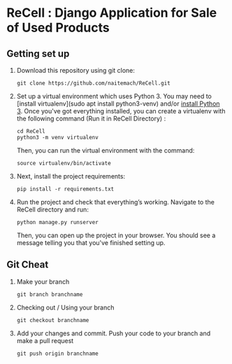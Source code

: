 # ReCell : Django Application for Sale of Used Products

## Getting set up

1. Download this repository using git clone:

    ```
    git clone https://github.com/naitemach/ReCell.git
    ```

2. Set up a virtual environment which uses Python 3.  You may need to
[install virtualenv](sudo apt install python3-venv) and/or
[install Python 3](https://www.python.org/downloads/release/python-364/).
Once you've got everything installed, you can create a virtualenv with the
following command (Run it in ReCell Directory) :

    ```
    cd ReCell
    python3 -m venv virtualenv
    ```

   Then, you can run the virtual environment with the command:

    ```
    source virtualenv/bin/activate
    ```

3. Next, install the project requirements:

    ```
    pip install -r requirements.txt
    ```

4. Run the project and check that everything’s working.  Navigate to the
ReCell directory and run:

    ```
    python manage.py runserver
    ```

   Then, you can open up the project in your browser.  You should see a message
   telling you that you've finished setting up.
   
## Git Cheat 
1. Make your branch
    ```
    git branch branchname
    ```
2. Checking out / Using your branch
    ```
    git checkout branchname
3. Add your changes and commit.
   Push your code to your branch and make a pull request
   ```
   git push origin branchname
   ```
